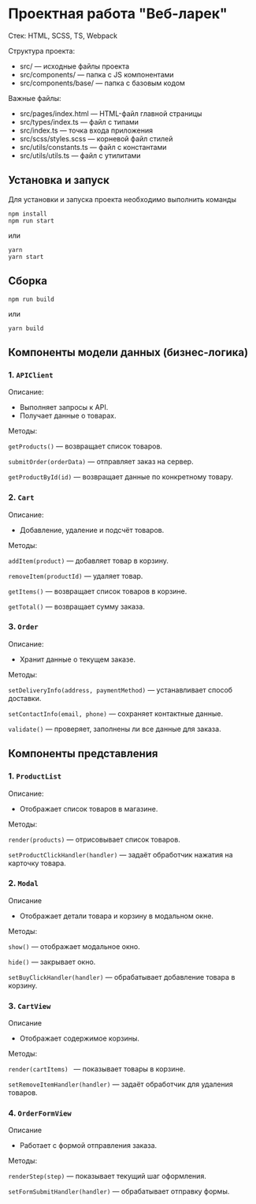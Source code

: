 # Проектная работа "Веб-ларек"

Стек: HTML, SCSS, TS, Webpack

Структура проекта:
- src/ — исходные файлы проекта
- src/components/ — папка с JS компонентами
- src/components/base/ — папка с базовым кодом

Важные файлы:
- src/pages/index.html — HTML-файл главной страницы
- src/types/index.ts — файл с типами
- src/index.ts — точка входа приложения
- src/scss/styles.scss — корневой файл стилей
- src/utils/constants.ts — файл с константами
- src/utils/utils.ts — файл с утилитами

## Установка и запуск
Для установки и запуска проекта необходимо выполнить команды

```
npm install
npm run start
```

или

```
yarn
yarn start
```
## Сборка

```
npm run build
```

или

```
yarn build
```
## Компоненты модели данных (бизнес-логика)
### 1. ```APIClient```
Описание: 
  - Выполняет запросы к API.
  - Получает данные о товарах.
    
  Методы:  

  ```getProducts()``` — возвращает список товаров.  

  ```submitOrder(orderData)``` — отправляет заказ на сервер.  
  
  ```getProductById(id)``` — возвращает данные по конкретному товару.  
### 2. ```Cart```
Описание:  
  - Добавление, удаление и подсчёт товаров.
    
Методы:

```addItem(product)``` — добавляет товар в корзину.  

```removeItem(productId)``` — удаляет товар.  

```getItems()``` — возвращает список товаров в корзине.  

```getTotal()``` — возвращает сумму заказа.
### 3. ```Order```  

Описание:
  - Хранит данные о текущем заказе.  
  
Методы:  

```setDeliveryInfo(address, paymentMethod)``` — устанавливает способ доставки.  

```setContactInfo(email, phone)``` — сохраняет контактные данные.  

```validate()``` — проверяет, заполнены ли все данные для заказа.  

## Компоненты представления  
### 1. ```ProductList```  
Описание:  
  - Отображает список товаров в магазине.
    
Методы:  

```render(products)``` — отрисовывает список товаров.  

```setProductClickHandler(handler)``` — задаёт обработчик нажатия на карточку товара.
### 2. ```Modal```  
Описание  
  - Отображает детали товара и корзину в модальном окне.
    
Методы:  

```show()``` — отображает модальное окно.  

```hide()``` — закрывает окно.  

```setBuyClickHandler(handler)``` — обрабатывает добавление товара в корзину.

### 3. ```CartView```  
Описание  
  - Отображает содержимое корзины.
    
Методы:  

```render(cartItems) ``` — показывает товары в корзине.  

```setRemoveItemHandler(handler)``` — задаёт обработчик для удаления товаров.

### 4. ```OrderFormView```  
Описание  
  - Работает с формой отправления заказа.
    
Методы:  

``` renderStep(step) ``` — показывает текущий шаг оформления.  

```setFormSubmitHandler(handler)``` — обрабатывает отправку формы.
